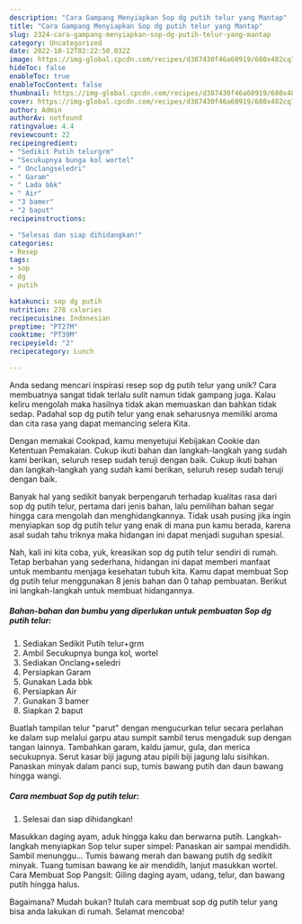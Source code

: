 ```yaml
---
description: "Cara Gampang Menyiapkan Sop dg putih telur yang Mantap"
title: "Cara Gampang Menyiapkan Sop dg putih telur yang Mantap"
slug: 2324-cara-gampang-menyiapkan-sop-dg-putih-telur-yang-mantap
category: Uncategorized
date: 2022-10-12T02:22:50.032Z
image: https://img-global.cpcdn.com/recipes/d387430f46a60919/680x482cq70/sop-dg-putih-telur-foto-resep-utama.jpg
hideToc: false
enableToc: true
enableTocContent: false
thumbnail: https://img-global.cpcdn.com/recipes/d387430f46a60919/680x482cq70/sop-dg-putih-telur-foto-resep-utama.jpg
cover: https://img-global.cpcdn.com/recipes/d387430f46a60919/680x482cq70/sop-dg-putih-telur-foto-resep-utama.jpg
author: Admin
authorAv: notfound
ratingvalue: 4.4
reviewcount: 22
recipeingredient:
- "Sedikit Putih telurgrm"
- "Secukupnya bunga kol wortel"
- " Onclangseledri"
- " Garam"
- " Lada bbk"
- " Air"
- "3 bamer"
- "2 baput"
recipeinstructions:

- "Selesai dan siap dihidangkan!"
categories:
- Resep
tags:
- sop
- dg
- putih

katakunci: sop dg putih 
nutrition: 278 calories
recipecuisine: Indonesian
preptime: "PT27M"
cooktime: "PT39M"
recipeyield: "2"
recipecategory: Lunch

---
```





Anda sedang mencari inspirasi resep sop dg putih telur yang unik? Cara membuatnya sangat tidak terlalu sulit namun tidak gampang juga. Kalau keliru mengolah maka hasilnya tidak akan memuaskan dan bahkan tidak sedap. Padahal sop dg putih telur yang enak seharusnya memiliki aroma dan cita rasa yang dapat memancing selera Kita.





Dengan memakai Cookpad, kamu menyetujui Kebijakan Cookie dan Ketentuan Pemakaian. Cukup ikuti bahan dan langkah-langkah yang sudah kami berikan, seluruh resep sudah teruji dengan baik. Cukup ikuti bahan dan langkah-langkah yang sudah kami berikan, seluruh resep sudah teruji dengan baik.

Banyak hal yang sedikit banyak berpengaruh terhadap kualitas rasa dari sop dg putih telur, pertama dari jenis bahan, lalu pemilihan bahan segar hingga cara mengolah dan menghidangkannya. Tidak usah pusing jika ingin menyiapkan sop dg putih telur yang enak di mana pun kamu berada, karena asal sudah tahu triknya maka hidangan ini dapat menjadi suguhan spesial.






Nah, kali ini kita coba, yuk, kreasikan sop dg putih telur sendiri di rumah. Tetap berbahan yang sederhana, hidangan ini dapat memberi manfaat untuk membantu menjaga kesehatan tubuh kita. Kamu dapat membuat Sop dg putih telur menggunakan 8 jenis bahan dan 0 tahap pembuatan. Berikut ini langkah-langkah untuk membuat hidangannya.

<!--inarticleads1-->

##### Bahan-bahan dan bumbu yang diperlukan untuk pembuatan Sop dg putih telur:

1. Sediakan Sedikit Putih telur+grm
1. Ambil Secukupnya bunga kol, wortel
1. Sediakan  Onclang+seledri
1. Persiapkan  Garam
1. Gunakan  Lada bbk
1. Persiapkan  Air
1. Gunakan 3 bamer
1. Siapkan 2 baput


Buatlah tampilan telur &#34;parut&#34; dengan mengucurkan telur secara perlahan ke dalam sup melalui garpu atau sumpit sambil terus mengaduk sup dengan tangan lainnya. Tambahkan garam, kaldu jamur, gula, dan merica secukupnya. Serut kasar biji jagung atau pipili biji jagung lalu sisihkan. Panaskan minyak dalam panci sup, tumis bawang putih dan daun bawang hingga wangi. 

<!--inarticleads2-->

##### Cara membuat Sop dg putih telur:


1. Selesai dan siap dihidangkan!

Masukkan daging ayam, aduk hingga kaku dan berwarna putih. Langkah-langkah menyiapkan Sop telur super simpel: Panaskan air sampai mendidih. Sambil menunggu… Tumis bawang merah dan bawang putih dg sedikit minyak. Tuang tumisan bawang ke air mendidih, lanjut masukkan wortel. Cara Membuat Sop Pangsit: Giling daging ayam, udang, telur, dan bawang putih hingga halus. 

Bagaimana? Mudah bukan? Itulah cara membuat sop dg putih telur yang bisa anda lakukan di rumah. Selamat mencoba!
